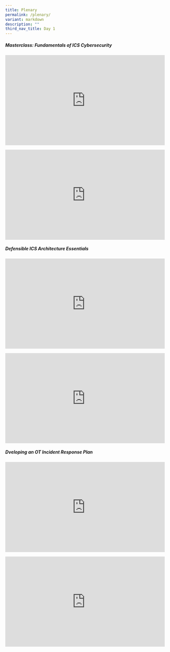 ```yaml
---
title: Plenary
permalink: /plenary/
variant: markdown
description: ""
third_nav_title: Day 1
---
```

#####  Masterclass: Fundamentals of ICS Cybersecurity 
<p></p><div class="video-container">
<iframe width="853" height="315" src="https://www.youtube.com/embed/nY4mmqUMwh8?si=H3NFzXxATnpDqOVI" frameborder="0" allow="accelerometer; autoplay; encrypted-media; gyroscope; picture-in-picture" allowfullscreen=""></iframe></div><p></p>

<p></p><div class="video-container">
<iframe width="853" height="315" src="https://www.youtube.com/embed/wiBAZ-zOvrw?si=j__vNSRWnOFs5Uim" frameborder="0" allow="accelerometer; autoplay; encrypted-media; gyroscope; picture-in-picture" allowfullscreen=""></iframe></div><p></p>

#####  Defensible ICS Architecture Essentials 
<p></p><div class="video-container">
<iframe width="853" height="315" src="https://www.youtube.com/embed/zv8mgtdTTIk?si=IakZvT4MNBki4GOP" frameborder="0" allow="accelerometer; autoplay; encrypted-media; gyroscope; picture-in-picture" allowfullscreen=""></iframe></div><p></p>

<p></p><div class="video-container">
<iframe width="853" height="315" src="https://www.youtube.com/embed/97HT3wPlAOQ?si=M7SMWflAY_EIbDWP" frameborder="0" allow="accelerometer; autoplay; encrypted-media; gyroscope; picture-in-picture" allowfullscreen=""></iframe></div><p></p>

#####  Dveloping an OT Incident Response Plan
<p></p><div class="video-container">
<iframe width="853" height="315" src="https://www.youtube.com/embed/eisunGZ4XN8?si=M8m2eRHdxijJsW9O" frameborder="0" allow="accelerometer; autoplay; encrypted-media; gyroscope; picture-in-picture" allowfullscreen=""></iframe></div><p></p>

<p></p><div class="video-container">
<iframe width="853" height="315" src="https://www.youtube.com/embed/3nkeL8e1O2o?si=z9p5Pr4SC_ZDXDC8" frameborder="0" allow="accelerometer; autoplay; encrypted-media; gyroscope; picture-in-picture" allowfullscreen=""></iframe></div><p></p>


<style type="text/css"> 
	    .video-container {
      position: relative;
      padding-bottom: 56.25%; /* 16:9 */
      height: 0;
    }
    .video-container iframe {
      position: absolute;
      top: 0;
      left: 0;
      width: 100%;
      height: 100%;
    }
	</style>